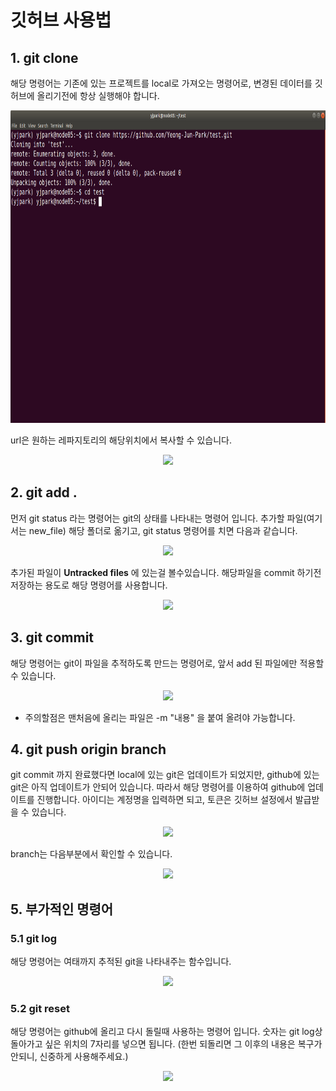 깃허브 사용법
=============

## 1. git clone
해당 명령어는 기존에 있는 프로젝트를 local로 가져오는 명령어로, 변경된 데이터를 깃허브에 올리기전에 항상 실행해야 합니다. 
<p align="center"><img src="https://github.com/CAMIN-neuro/caminopen/blob/master/figure/github/clone.png" width=1000 height=500></p>

url은 원하는 레파지토리의 해당위치에서 복사할 수 있습니다.
<p align="center"><img src="github_url.png" width="가로 사이즈" height="세로 사이즈"></p>

## 2. git add .
먼저 git status 라는 명령어는 git의 상태를 나타내는 명령어 입니다. 추가할 파일(여기서는 new_file) 해당 폴더로 옮기고, git status 명령어를 치면 다음과 같습니다.
<p align="center"><img src="git_add_status.png" width="가로 사이즈" height="세로 사이즈"></p>

추가된 파일이 **Untracked files** 에 있는걸 볼수있습니다. 해당파일을 commit 하기전 저장하는 용도로 해당 명령어를 사용합니다.
<p align="center"><img src="git_add.png" width="가로 사이즈" height="세로 사이즈"></p>

## 3. git commit
해당 명령어는 git이 파일을 추적하도록 만드는 명령어로, 앞서 add 된 파일에만 적용할 수 있습니다.
<p align="center"><img src="git_commit.png" width="가로 사이즈" height="세로 사이즈"></p>

- 주의할점은 맨처음에 올리는 파일은 -m "내용" 을 붙여 올려야 가능합니다.

## 4. git push origin branch
git commit 까지 완료했다면 local에 있는 git은 업데이트가 되었지만, github에 있는 git은 아직 업데이트가 안되어 있습니다. 따라서 해당 명령어를 이용하여 github에 업데이트를 진행합니다. 아이디는 계정명을 입력하면 되고, 토큰은 깃허브 설정에서 발급받을 수 있습니다.
<p align="center"><img src="git_push.png" width="가로 사이즈" height="세로 사이즈"></p>

branch는 다음부분에서 확인할 수 있습니다. 
<p align="center"><img src="git_push_branch.png" width="가로 사이즈" height="세로 사이즈"></p>

## 5. 부가적인 명령어
### 5.1 git log
해당 명령어는 여태까지 추적된 git을 나타내주는 함수입니다.
<p align="center"><img src="git_log.png" width="가로 사이즈" height="세로 사이즈"></p>

### 5.2 git reset
해당 명령어는 github에 올리고 다시 돌릴때 사용하는 명령어 입니다. 숫자는 git log상 돌아가고 싶은 위치의 7자리를 넣으면 됩니다. (한번 되돌리면 그 이후의 내용은 복구가 안되니, 신중하게 사용해주세요.)
<p align="center"><img src="git_reset.png" width="가로 사이즈" height="세로 사이즈"></p>
